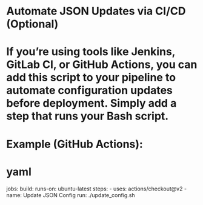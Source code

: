 # Automate JSON Updates via CI/CD (Optional)
# If you’re using tools like Jenkins, GitLab CI, or GitHub Actions, you can add this script to your pipeline to automate configuration updates before deployment. Simply add a step that runs your Bash script.
# Example (GitHub Actions):
# yaml
jobs:
  build:
    runs-on: ubuntu-latest
    steps:
    - uses: actions/checkout@v2
    - name: Update JSON Config
      run: ./update_config.sh
